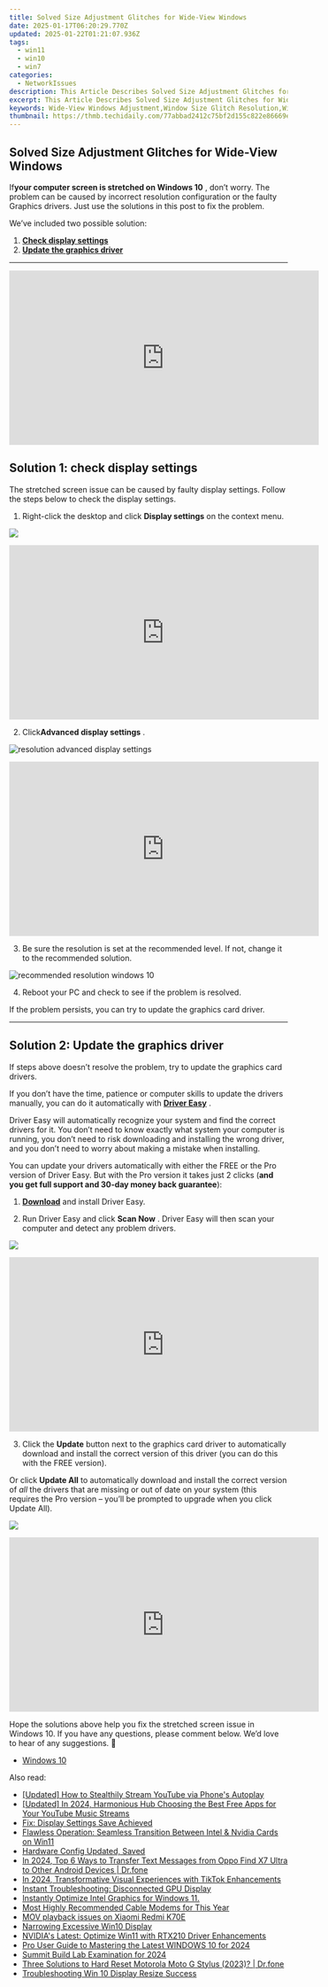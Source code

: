 ```yaml
---
title: Solved Size Adjustment Glitches for Wide-View Windows
date: 2025-01-17T06:20:29.770Z
updated: 2025-01-22T01:21:07.936Z
tags:
  - win11
  - win10
  - win7
categories:
  - NetworkIssues
description: This Article Describes Solved Size Adjustment Glitches for Wide-View Windows
excerpt: This Article Describes Solved Size Adjustment Glitches for Wide-View Windows
keywords: Wide-View Windows Adjustment,Window Size Glitch Resolution,Window Viewing Area Fix,Fixing Wide-View Window Issues,Overcoming Window Distortion Problems,Solving Wide-Window Clarity Challenges,Resolving Size Adaptation for Windows
thumbnail: https://thmb.techidaily.com/77abbad2412c75bf2d155c822e86669e88f9a5dd8a481c4e930fc983fb030e00.jpg
---
```


## Solved Size Adjustment Glitches for Wide-View Windows

 If**your computer screen is stretched on Windows 10** , don’t worry. The problem can be caused by incorrect resolution configuration or the faulty Graphics drivers. Just use the solutions in this post to fix the problem.

We’ve included two possible solution:

1. [**Check display settings**](#solution1)
2. [**Update the graphics driver**](#solution3)

---

<!-- affiliate ads begin -->
<iframe width="560" height="315" src="https://www.youtube.com/embed/DBMTAJBx-X4?si=sje5pFJXiHzJJGbP" title="YouTube video player" frameborder="0" allow="accelerometer; autoplay; clipboard-write; encrypted-media; gyroscope; picture-in-picture; web-share" referrerpolicy="strict-origin-when-cross-origin" allowfullscreen></iframe>
<!-- affiliate ads end -->

## **Solution 1: check display settings**

 The stretched screen issue can be caused by faulty display settings. Follow the steps below to check the display settings.

1) Right-click the desktop and click **Display settings**  on the context menu.

![](https://images.drivereasy.com/wp-content/uploads/2017/11/img_5a17c192b55b7.jpg)

<!-- affiliate ads begin -->
<iframe width="560" height="315" src="https://www.youtube.com/embed/U6lCtLUeROA?si=se6OFuis9JpcTGJf" title="YouTube video player" frameborder="0" allow="accelerometer; autoplay; clipboard-write; encrypted-media; gyroscope; picture-in-picture; web-share" referrerpolicy="strict-origin-when-cross-origin" allowfullscreen></iframe>
<!-- affiliate ads end -->

 2) Click**Advanced display settings** .

![resolution advanced display settings](https://images.drivereasy.com/wp-content/uploads/2016/08/resolution-advanced-display-settings-600x564.jpg)

<!-- affiliate ads begin -->
<iframe width="560" height="315" src="https://www.youtube.com/embed/7JBG_O3Vnh4?si=lUO0fta6YPJ50qjg" title="YouTube video player" frameborder="0" allow="accelerometer; autoplay; clipboard-write; encrypted-media; gyroscope; picture-in-picture; web-share" referrerpolicy="strict-origin-when-cross-origin" allowfullscreen></iframe>
<!-- affiliate ads end -->

 3) Be sure the resolution is set at the recommended level. If not, change it to the recommended solution.

![recommended resolution windows 10](https://images.drivereasy.com/wp-content/uploads/2016/08/recommended-resolution-windows-10-1-600x561.jpg)

4) Reboot your PC and check to see if the problem is resolved.

If the problem persists, you can try to update the graphics card driver.

---

## **Solution 2: Update the graphics driver**

 If steps above doesn’t resolve the problem, try to update the graphics card drivers.

 If you don’t have the time, patience or computer skills to update the drivers manually, you can do it automatically with **[Driver Easy](https://tools.techidaily.com/drivereasy/download/)**  .

 Driver Easy will automatically recognize your system and find the correct drivers for it. You don’t need to know exactly what system your computer is running, you don’t need to risk downloading and installing the wrong driver, and you don’t need to worry about making a mistake when installing.

 You can update your drivers automatically with either the FREE or the Pro version of Driver Easy. But with the Pro version it takes just 2 clicks (**and you get full support and 30-day money back guarantee**):

 1) **[Download](https://tools.techidaily.com/drivereasy/download/)**   and install Driver Easy.

 2) Run Driver Easy and click **Scan Now** . Driver Easy will then scan your computer and detect any problem drivers.

![](https://images.drivereasy.com/wp-content/uploads/2019/08/image-498.png)

<!-- affiliate ads begin -->
<iframe width="560" height="315" src="https://www.youtube.com/embed/o-sRtqHdEYY?si=NMTMQVxJsUaoguqh" title="YouTube video player" frameborder="0" allow="accelerometer; autoplay; clipboard-write; encrypted-media; gyroscope; picture-in-picture; web-share" referrerpolicy="strict-origin-when-cross-origin" allowfullscreen></iframe>
<!-- affiliate ads end -->

 3) Click the **Update** button next to the graphics card driver to automatically download and install the correct version of this driver (you can do this with the FREE version).

 Or click **Update All**  to automatically download and install the correct version of _all_   the drivers that are missing or out of date on your system (this requires the Pro version – you’ll be prompted to upgrade when you click Update All).

![](https://images.drivereasy.com/wp-content/uploads/2019/08/image-499.png)

<!-- affiliate ads begin -->
<iframe width="560" height="315" src="https://www.youtube.com/embed/BR4gsW-J7as?si=9a56UDKZKhREZnwz" title="YouTube video player" frameborder="0" allow="accelerometer; autoplay; clipboard-write; encrypted-media; gyroscope; picture-in-picture; web-share" referrerpolicy="strict-origin-when-cross-origin" allowfullscreen></iframe>
<!-- affiliate ads end -->

 Hope the solutions above help you fix the stretched screen issue in Windows 10\. If you have any questions, please comment below. We’d love to hear of any suggestions. 🙂

* [Windows 10](https://tools.techidaily.com/drivereasy/download/)

<ins class="adsbygoogle"
     style="display:block"
     data-ad-format="autorelaxed"
     data-ad-client="ca-pub-7571918770474297"
     data-ad-slot="1223367746"></ins>

<ins class="adsbygoogle"
     style="display:block"
     data-ad-client="ca-pub-7571918770474297"
     data-ad-slot="8358498916"
     data-ad-format="auto"
     data-full-width-responsive="true"></ins>

<span class="atpl-alsoreadstyle">Also read:</span>
<div><ul>
<li><a href="https://facebook-record-videos.techidaily.com/updated-how-to-stealthily-stream-youtube-via-phones-autoplay/"><u>[Updated] How to Stealthily Stream YouTube via Phone's Autoplay</u></a></li>
<li><a href="https://youtube-web.techidaily.com/ed-in-2024-harmonious-hub-choosing-the-best-free-apps-for-your-youtube-music-streams/"><u>[Updated] In 2024, Harmonious Hub Choosing the Best Free Apps for Your YouTube Music Streams</u></a></li>
<li><a href="https://network-issues.techidaily.com/fix-display-settings-save-achieved/"><u>Fix: Display Settings Save Achieved</u></a></li>
<li><a href="https://network-issues.techidaily.com/flawless-operation-seamless-transition-between-intel-and-nvidia-cards-on-win11/"><u>Flawless Operation: Seamless Transition Between Intel & Nvidia Cards on Win11</u></a></li>
<li><a href="https://network-issues.techidaily.com/hardware-config-updated-saved/"><u>Hardware Config Updated, Saved</u></a></li>
<li><a href="https://android-transfer.techidaily.com/in-2024-top-6-ways-to-transfer-text-messages-from-oppo-find-x7-ultra-to-other-android-devices-drfone-by-drfone-transfer-from-android-transfer-from-android/"><u>In 2024, Top 6 Ways to Transfer Text Messages from Oppo Find X7 Ultra to Other Android Devices | Dr.fone</u></a></li>
<li><a href="https://some-skills.techidaily.com/in-2024-transformative-visual-experiences-with-tiktok-enhancements/"><u>In 2024, Transformative Visual Experiences with TikTok Enhancements</u></a></li>
<li><a href="https://network-issues.techidaily.com/instant-troubleshooting-disconnected-gpu-display/"><u>Instant Troubleshooting: Disconnected GPU Display</u></a></li>
<li><a href="https://network-issues.techidaily.com/instantly-optimize-intel-graphics-for-windows-11/"><u>Instantly Optimize Intel Graphics for Windows 11.</u></a></li>
<li><a href="https://buynow-marvelous.techidaily.com/most-highly-recommended-cable-modems-for-this-year/"><u>Most Highly Recommended Cable Modems for This Year</u></a></li>
<li><a href="https://review-topics.techidaily.com/mov-playback-issues-on-xiaomi-redmi-k70e-by-aiseesoft-video-converter-play-mov-on-android/"><u>MOV playback issues on Xiaomi Redmi K70E</u></a></li>
<li><a href="https://network-issues.techidaily.com/narrowing-excessive-win10-display/"><u>Narrowing Excessive Win10 Display</u></a></li>
<li><a href="https://network-issues.techidaily.com/nvidias-latest-optimize-win11-with-rtx210-driver-enhancements/"><u>NVIDIA's Latest: Optimize Win11 with RTX210 Driver Enhancements</u></a></li>
<li><a href="https://fox-links.techidaily.com/pro-user-guide-to-mastering-the-latest-windows-10-for-2024/"><u>Pro User Guide to Mastering the Latest WINDOWS 10 for 2024</u></a></li>
<li><a href="https://fox-access.techidaily.com/summit-build-lab-examination-for-2024/"><u>Summit Build Lab Examination for 2024</u></a></li>
<li><a href="https://techidaily.com/three-solutions-to-hard-reset-motorola-moto-g-stylus-2023-drfone-by-drfone-reset-android-reset-android/"><u>Three Solutions to Hard Reset Motorola Moto G Stylus (2023)? | Dr.fone</u></a></li>
<li><a href="https://network-issues.techidaily.com/troubleshooting-win-10-display-resize-success/"><u>Troubleshooting Win 10 Display Resize Success</u></a></li>
</ul></div>

